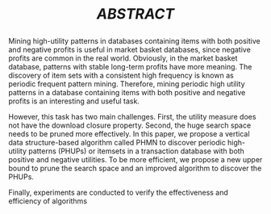 
# ***<p style="text-align:center;">ABSTRACT</p>***

Mining high-utility patterns in databases containing items with both positive and negative profits is useful in market basket databases, since negative profits are common in the real world. Obviously, in the market basket database, patterns with stable long-term profits have more meaning. The discovery of item sets with a consistent high frequency is known as periodic frequent pattern mining. Therefore, mining periodic high utility patterns in a database containing items with both positive and negative profits is an interesting and useful task. 

However, this task has two main challenges. First, the utility measure does not have the download closure property. Second, the huge search space needs to be pruned more effectively. In this paper, we propose a vertical data structure-based algorithm called PHMN to discover periodic high-utility patterns (PHUPs) or itemsets in a transaction database with both positive and negative utilities. To be more efficient, we propose a new upper bound to prune the search space and an improved algorithm to discover the PHUPs. 

Finally, experiments are conducted to verify the effectiveness and efficiency of algorithms 